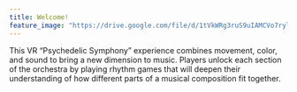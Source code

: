 ```yaml
---
title: Welcome!
feature_image: "https://drive.google.com/file/d/1tVkWRg3ruS9uIAMCVo7ryltU_S9-blgI/view?usp=sharing"
---
```


This VR “Psychedelic Symphony” experience combines movement, color, and sound to bring a new dimension to music. Players unlock each section of the orchestra by playing rhythm games that will deepen their understanding of how different parts of a musical composition fit together. 
